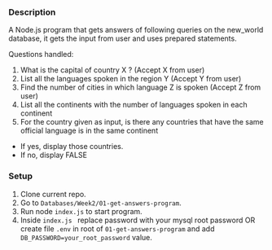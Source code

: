 ### Description
A Node.js program that gets answers of following queries on the new_world database, it gets the input from user and uses prepared statements.

Questions handled:
1. What is the capital of country X ? (Accept X from user)
2. List all the languages spoken in the region Y (Accept Y from user)
3. Find the number of cities in which language Z is spoken (Accept Z from user)
4. List all the continents with the number of languages spoken in each continent
5. For the country given as input, is there any countries that have the same official language is in the same continent
- If yes, display those countries.
- If no, display FALSE


### Setup
1. Clone current repo.
2. Go to ```Databases/Week2/01-get-answers-program```.
3. Run node ```index.js``` to start program.
4. Inside ```index.js ``` replace password with your mysql root password 
  OR 
  create file ```.env``` in root of ```01-get-answers-program``` and add `DB_PASSWORD=your_root_password` value.